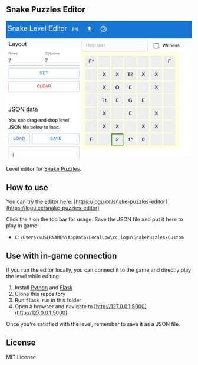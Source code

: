 Snake Puzzles Editor
---

![Screenshot](screenshot.png)

Level editor for [Snake Puzzles](https://github.com/logchan/SnakePuzzles).

## How to use

You can try the editor here: [https://logu.cc/snake-puzzles-editor](https://logu.cc/snake-puzzles-editor)

Click the `?` on the top bar for usage. Save the JSON file and put it here to play in game:

- `C:\Users\%USERNAME%\AppData\LocalLow\cc_logu\SnakePuzzles\Custom`

## Use with in-game connection

If you run the editor locally, you can connect it to the game and directly play the level while editing.

1. Install [Python](https://www.python.org/) and [Flask](https://flask.palletsprojects.com/en/3.0.x/installation/#install-flask)
1. Clone this repository
1. Run `flask run` in this folder
1. Open a browser and navigate to [http://127.0.0.1:5000](http://127.0.0.1:5000)

Once you're satisfied with the level, remember to save it as a JSON file.

## License

MIT License.
